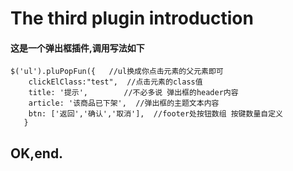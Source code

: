 # The third plugin introduction
#### 这是一个弹出框插件,调用写法如下


    $('ul').pluPopFun({   //ul换成你点击元素的父元素即可
    	clickElClass:"test",  //点击元素的class值
    	title: '提示',        //不必多说 弹出框的header内容
    	article: '该商品已下架',  //弹出框的主题文本内容
    	btn: ['返回','确认','取消'],  //footer处按钮数组 按键数量自定义
       }

## OK,end.
